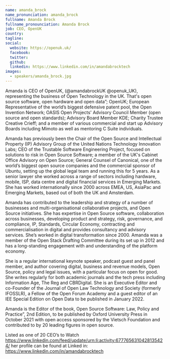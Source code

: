 ```yaml
---
name: amanda_brock
name_pronunciation: amanda_brock
fullname: Amanda Brock
fullname_pronounciation: Amanda Brock
job: CEO, OpenUK
country: 
tagline: 
social:
  website: https://openuk.uk/
  facebook:
  twitter: 
  github: 
  linkedin: https://www.linkedin.com/in/amandabrocktech
images:
  - speakers/amanda_brock.jpg
---
```



Amanda is CEO of OpenUK, (@amandabrockUK @openuk_UK), representing the business of Open Technology in the UK. That's open source software, open hardware and open data”;  OpenUK; European Representative of the world’s biggest defensive patent pool, the Open Invention Network;  OASIS Open Projects' Advisory Council Member (open source and open standards); Advisory Board Member KDE;  Charity Trustee Creative Crieff; and a member of various commercial and start up Advisory Boards including Mimoto as well as mentoring C Suite individuals.

Amanda has previously been the Chair of the Open Source and Intellectual Property (IP) Advisory Group of the United Nations Technology Innovation Labs; CEO of the Trustable Software Engineering Project, focused on solutions to risk in Open Source Software; a member of the UK's Cabinet Office Advisory on Open Source; General Counsel of Canonical, one of the world’s biggest open source companies and the commercial sponsor of Ubuntu, setting up the global legal team and running this for 5 years. As a senior lawyer she worked across a range of sectors including hardware, mobile, ISP, data centre and digital financial services in Emerging Markets. She has worked internationally since 2000 across EMEA, US, AsiaPac and Emerging Markets, based out of both the UK and Amsterdam.

Amanda has contributed to the leadership and strategy of a number of businesses and multi-organisational collaborative projects, and Open Source initiatives. She has expertise in Open Source software, collaboration across businesses, developing product and strategy, risk, governance, and compliance, IP, Standards, Circular Economy, contracting and commercialisation in digital and provides consultancy and advisory services. She’s worked in digital transformation since 2000.
Amanda was a member of the Open Stack Drafting Committee during its set up in 2012 and has a long-standing engagement with and understanding of the platform economy.

She is a regular international keynote speaker, podcast guest and panel member, and author covering digital, business and revenue models, Open Source, policy and legal issues, with a particular focus on open for good. She writes regularly for both academic journals and the tech press including Information Age, The Reg and CBRDigital. She is an Executive Editor and co-Founder of the Journal of Open Law Technology and Society (formerly IFOSSLR), a Fellow of the Open Forum Academy and a guest editor of an IEE Special Edition on Open Data to be published in January 2022.

Amanda is the Editor of the book, Open Source Software: Law, Policy and Practice”, 2nd Edition, to be published by Oxford University Press in October 2021 with open access sponsored by the Vietsch Foundation and contributed to by 20 leading figures in open source.

Listed as one of 20 CEO’s to Watch https://www.linkedin.com/feed/update/urn:li:activity:6777656310428135424/ her profile can be found at Linked in: https://www.linkedin.com/in/amandabrocktech